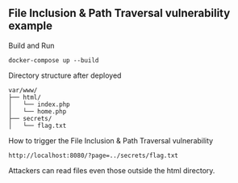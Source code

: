 ## File Inclusion & Path Traversal vulnerability example

Build and Run

```
docker-compose up --build
```

Directory structure after deployed

```
var/www/
├── html/
│   └── index.php
│   └── home.php
├── secrets/
│   └── flag.txt
```

How to trigger the File Inclusion & Path Traversal vulnerability

```
http://localhost:8080/?page=../secrets/flag.txt
```

Attackers can read files even those outside the html directory.